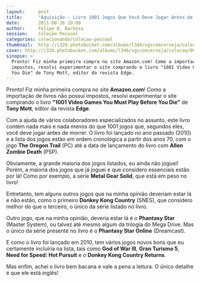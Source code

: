 ```yaml
---
layout:     post
title:      "Aquisição - Livro 1001 Jogos Que Você Deve Jogar Antes de Morrer"
date:       2011-08-26 19:00
author:     Felipe B. Barbosa
session:    Coleção Pessoal
categories: colecionando/colecao-pessoal
thumbnail:  http://i328.photobucket.com/albums/l346/vgscomcerveja/colecao/09_livro1001/post_thumbnail_zpskywdksoh.jpg
cover: http://i328.photobucket.com/albums/l346/vgscomcerveja/colecao/09_livro1001/post_header_zpsko1ywibr.jpg
sinopse: >
  Pronto! Fiz minha primeira compra no site Amazon.com! Como a importação de livros não possui
  impostos, resolvi experimentar o site comprando o livro "1001 Video Games You Must Play Before
  You Die" de Tony Mott, editor da revista Edge.
---
```

Pronto! Fiz minha primeira compra no site **Amazon.com**! Como a importação de livros não possui
impostos, resolvi experimentar o site comprando o livro **"1001 Video Games You Must Play Before
You Die"** de **Tony Mott**, editor da revista **Edge**.

Com a ajuda de vários colaboradores especializados no assunto, este livro contém nada mais e nada
menos do que 1001 jogos que, segundos eles, você deve jogar antes de morrer. O livro foi lançado
no ano passado (2010) e a lista dos jogos estão em ordem cronológica a partir dos anos 70, com o
jogo **The Oregon Trail** (PC) até a data de lançamento do livro com **Allen Zombie Death** (PSP).

Obviamente, a grande maioria dos jogos listados, eu ainda não joguei! Porém, a maioria dos jogos
que já joguei e que considero essenciais estão por lá! Como por exemplo, a série **Metal Gear Solid**,
que está em peso no livro!

Entretanto, tem alguns outros jogos que na minha opinião deveriam estar lá e não estão, como o
primeiro **Donkey Kong Country** (SNES), que considero melhor do que o terceiro, o único da série
listado no livro.

Outro jogo, que na minha opinião, deveria estar lá é o **Phantasy Star** (Master System), ou talvez
até mesmo algum da trilogia do Mega Drive. Mas o único da série presente no livro é o
**Phantasy Star Online** (Dreamcast).

E como o livro foi lançado em 2010, tem vários jogos novos bons que eu certamente incluíria na
lista, tais como **God of War III**, **Gran Turismo 5**, **Need for Speed: Hot Pursuit** e o
**Donkey Kong Country Returns**.

Mas enfim, achei o livro bem bacana e vale a pena a leitura. O único detalhe é que ele está inglês!
